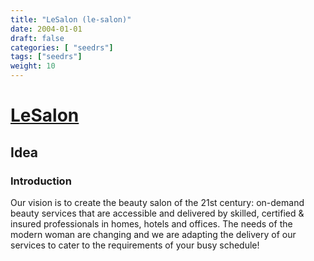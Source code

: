 ```yaml
---
title: "LeSalon (le-salon)"
date: 2004-01-01
draft: false
categories: [ "seedrs"]
tags: ["seedrs"]
weight: 10
---
```


# [LeSalon](https://www.seedrs.com/le-salon)

## Idea

### Introduction

Our vision is to create the beauty salon of the 21st century: on-demand beauty services that are accessible and delivered by skilled, certified &amp; insured professionals in homes, hotels and offices. The needs of the modern woman are changing and we are adapting the delivery of our services to cater to the requirements of your busy schedule!

